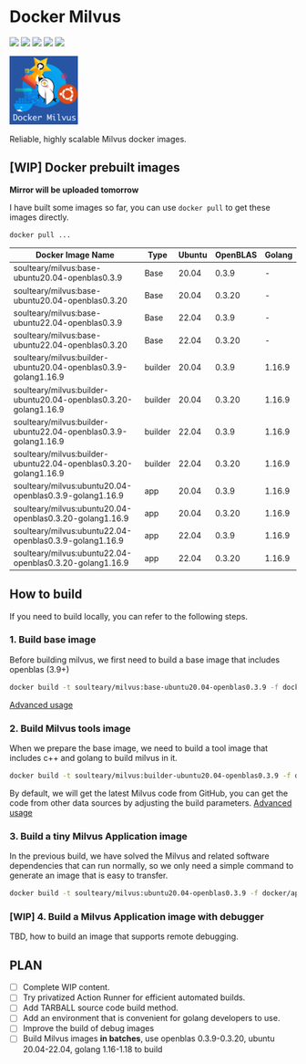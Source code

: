 # Docker Milvus

![](https://img.shields.io/badge/Ubuntu-20.04-orange) ![](https://img.shields.io/badge/Ubuntu-22.04-orange) ![](https://img.shields.io/badge/OpenBLAS-0.3.9-red) ![](https://img.shields.io/badge/OpenBLAS-0.3.20-red) ![](https://img.shields.io/badge/Docker-latest-blue) 

<img src="images/logo.jpg" width="120"/>

Reliable, highly scalable Milvus docker images.

## [WIP] Docker prebuilt images

**Mirror will be uploaded tomorrow**

I have built some images so far, you can use `docker pull` to get these images directly.

```bash
docker pull ...
```

<table>
<thead>
<tr><th>Docker Image Name</th><th>Type</th><th>Ubuntu</th><th>OpenBLAS</th><th>Golang</th></tr>
</thead><tbody>
<tr><td>soulteary/milvus:base-ubuntu20.04-openblas0.3.9</td><td>Base</td><td>20.04</td><td>0.3.9</td><td>-</td></tr>
<tr><td>soulteary/milvus:base-ubuntu20.04-openblas0.3.20</td><td>Base</td><td>20.04</td><td>0.3.20</td><td>-</td></tr>
<tr><td>soulteary/milvus:base-ubuntu22.04-openblas0.3.9</td><td>Base</td><td>22.04</td><td>0.3.9</td><td>-</td></tr>
<tr><td>soulteary/milvus:base-ubuntu22.04-openblas0.3.20</td><td>Base</td><td>22.04</td><td>0.3.20</td><td>-</td></tr>
<tr><td>soulteary/milvus:builder-ubuntu20.04-openblas0.3.9-golang1.16.9</td><td>builder</td><td>20.04</td><td>0.3.9</td><td>1.16.9</td></tr>
<tr><td>soulteary/milvus:builder-ubuntu20.04-openblas0.3.20-golang1.16.9</td><td>builder</td><td>20.04</td><td>0.3.20</td><td>1.16.9</td></tr>
<tr><td>soulteary/milvus:builder-ubuntu22.04-openblas0.3.9-golang1.16.9</td><td>builder</td><td>22.04</td><td>0.3.9</td><td>1.16.9</td></tr>
<tr><td>soulteary/milvus:builder-ubuntu22.04-openblas0.3.20-golang1.16.9</td><td>builder</td><td>22.04</td><td>0.3.20</td><td>1.16.9</td></tr>
<tr><td>soulteary/milvus:ubuntu20.04-openblas0.3.9-golang1.16.9</td><td>app</td><td>20.04</td><td>0.3.9</td><td>1.16.9</td></tr>
<tr><td>soulteary/milvus:ubuntu20.04-openblas0.3.20-golang1.16.9</td><td>app</td><td>20.04</td><td>0.3.20</td><td>1.16.9</td></tr>
<tr><td>soulteary/milvus:ubuntu22.04-openblas0.3.9-golang1.16.9</td><td>app</td><td>22.04</td><td>0.3.9</td><td>1.16.9</td></tr>
<tr><td>soulteary/milvus:ubuntu22.04-openblas0.3.20-golang1.16.9</td><td>app</td><td>22.04</td><td>0.3.20</td><td>1.16.9</td></tr>
</tbody></table>

## How to build

If you need to build locally, you can refer to the following steps.
### 1. Build base image

Before building milvus, we first need to build a base image that includes openblas (3.9+)

```bash
docker build -t soulteary/milvus:base-ubuntu20.04-openblas0.3.9 -f docker/base/Dockerfile .
```

[Advanced usage](./docs/01.build-openblas.md)

### 2. Build Milvus tools image

When we prepare the base image, we need to build a tool image that includes c++ and golang to build milvus in it.

```bash
docker build -t soulteary/milvus:builder-ubuntu20.04-openblas0.3.9 -f docker/builder/Dockerfile .
```

By default, we will get the latest Milvus code from GitHub, you can get the code from other data sources by adjusting the build parameters. [Advanced usage](./docs/02.build-builder.md)

### 3. Build a tiny Milvus Application image

In the previous build, we have solved the Milvus and related software dependencies that can run normally, so we only need a simple command to generate an image that is easy to transfer.

```bash
docker build -t soulteary/milvus:ubuntu20.04-openblas0.3.9 -f docker/app/Dockerfile .
```

### [WIP] 4. Build a Milvus Application image with debugger

TBD, how to build an image that supports remote debugging.


## PLAN

- [ ] Complete WIP content.
- [ ] Try privatized Action Runner for efficient automated builds.
- [ ] Add TARBALL source code build method.
- [ ] Add an environment that is convenient for golang developers to use.
- [ ] Improve the build of debug images
- [ ] Build Milvus images **in batches**, use openblas 0.3.9-0.3.20, ubuntu 20.04-22.04, golang 1.16-1.18 to build
